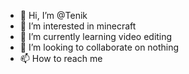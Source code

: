 - 👋 Hi, I’m @Tenik
- 👀 I’m interested in minecraft
- 🌱 I’m currently learning video editing
- 💞️ I’m looking to collaborate on nothing 
- 📫 How to reach me 

<!---
Teniksomja/Teniksomja is a ✨ special ✨ repository because its `README.md` (this file) appears on your GitHub profile.
You can click the Preview link to take a look at your changes.
--->
